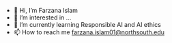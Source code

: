 - 👋 Hi, I’m Farzana Islam
- 👀 I’m interested in ...
- 🌱 I’m currently learning Responsible AI and AI ethics
- 📫 How to reach me farzana.islam01@northsouth.edu

<!---
Farzana-Islam/Farzana-Islam is a ✨ special ✨ repository because its `README.md` (this file) appears on your GitHub profile.
You can click the Preview link to take a look at your changes.
--->
